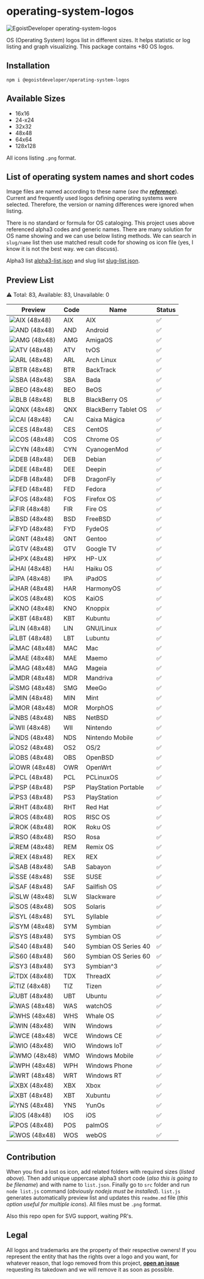# operating-system-logos

![EgoistDeveloper operating-system-logos](https://preview.dragon-code.pro/EgoistDeveloper/operating-system-logos.svg)

OS (Operating System) logos list in different sizes. It helps statistic or log listing and graph visualizing. This package contains +80 OS logos.

## Installation

```
npm i @egoistdeveloper/operating-system-logos
```

## Available Sizes

- 16x16
- 24-x24
- 32x32
- 48x48
- 64x64
- 128x128

All icons listing `.png` format.

## List of operating system names and short codes

Image files are named according to these name (*see the **[reference](https://github.com/matomo-org/device-detector/blob/228eef9a40f611a6661f1c93ee64c2c687dd3f11/Parser/OperatingSystem.php#L40)***). Current and frequently used logos defining operating systems were selected. Therefore, the version or naming differences were ignored when listing.

There is no standard or formula for OS cataloging. This project uses above referenced alpha3 codes and generic names. There are many solution for OS name showing and we can use below listing methods. We can search in `slug/name` list then use matched result code for showing os icon file (yes, I know it is not the best way. we can discuss).

Alpha3 list [alpha3-list.json](./src/alpha3-list.json) and slug list [slug-list.json](./src/os-list.json).


## Preview List

<!-- TABLE_START -->

⚠️ Total: 83, Available: 83, Unavailable: 0

| Preview | Code | Name | Status |
| ------- | ---- | ---- | ------ |
| ![](https://raw.githubusercontent.com/EgoistDeveloper/operating-system-logos/master/src/48x48/AIX.png "AIX (48x48)") | AIX | AIX | ✅ |
| ![](https://raw.githubusercontent.com/EgoistDeveloper/operating-system-logos/master/src/48x48/AND.png "AND (48x48)") | AND | Android | ✅ |
| ![](https://raw.githubusercontent.com/EgoistDeveloper/operating-system-logos/master/src/48x48/AMG.png "AMG (48x48)") | AMG | AmigaOS | ✅ |
| ![](https://raw.githubusercontent.com/EgoistDeveloper/operating-system-logos/master/src/48x48/ATV.png "ATV (48x48)") | ATV | tvOS | ✅ |
| ![](https://raw.githubusercontent.com/EgoistDeveloper/operating-system-logos/master/src/48x48/ARL.png "ARL (48x48)") | ARL | Arch Linux | ✅ |
| ![](https://raw.githubusercontent.com/EgoistDeveloper/operating-system-logos/master/src/48x48/BTR.png "BTR (48x48)") | BTR | BackTrack | ✅ |
| ![](https://raw.githubusercontent.com/EgoistDeveloper/operating-system-logos/master/src/48x48/SBA.png "SBA (48x48)") | SBA | Bada | ✅ |
| ![](https://raw.githubusercontent.com/EgoistDeveloper/operating-system-logos/master/src/48x48/BEO.png "BEO (48x48)") | BEO | BeOS | ✅ |
| ![](https://raw.githubusercontent.com/EgoistDeveloper/operating-system-logos/master/src/48x48/BLB.png "BLB (48x48)") | BLB | BlackBerry OS | ✅ |
| ![](https://raw.githubusercontent.com/EgoistDeveloper/operating-system-logos/master/src/48x48/QNX.png "QNX (48x48)") | QNX | BlackBerry Tablet OS | ✅ |
| ![](https://raw.githubusercontent.com/EgoistDeveloper/operating-system-logos/master/src/48x48/CAI.png "CAI (48x48)") | CAI | Caixa Mágica | ✅ |
| ![](https://raw.githubusercontent.com/EgoistDeveloper/operating-system-logos/master/src/48x48/CES.png "CES (48x48)") | CES | CentOS | ✅ |
| ![](https://raw.githubusercontent.com/EgoistDeveloper/operating-system-logos/master/src/48x48/COS.png "COS (48x48)") | COS | Chrome OS | ✅ |
| ![](https://raw.githubusercontent.com/EgoistDeveloper/operating-system-logos/master/src/48x48/CYN.png "CYN (48x48)") | CYN | CyanogenMod | ✅ |
| ![](https://raw.githubusercontent.com/EgoistDeveloper/operating-system-logos/master/src/48x48/DEB.png "DEB (48x48)") | DEB | Debian | ✅ |
| ![](https://raw.githubusercontent.com/EgoistDeveloper/operating-system-logos/master/src/48x48/DEE.png "DEE (48x48)") | DEE | Deepin | ✅ |
| ![](https://raw.githubusercontent.com/EgoistDeveloper/operating-system-logos/master/src/48x48/DFB.png "DFB (48x48)") | DFB | DragonFly | ✅ |
| ![](https://raw.githubusercontent.com/EgoistDeveloper/operating-system-logos/master/src/48x48/FED.png "FED (48x48)") | FED | Fedora | ✅ |
| ![](https://raw.githubusercontent.com/EgoistDeveloper/operating-system-logos/master/src/48x48/FOS.png "FOS (48x48)") | FOS | Firefox OS | ✅ |
| ![](https://raw.githubusercontent.com/EgoistDeveloper/operating-system-logos/master/src/48x48/FIR.png "FIR (48x48)") | FIR | Fire OS | ✅ |
| ![](https://raw.githubusercontent.com/EgoistDeveloper/operating-system-logos/master/src/48x48/BSD.png "BSD (48x48)") | BSD | FreeBSD | ✅ |
| ![](https://raw.githubusercontent.com/EgoistDeveloper/operating-system-logos/master/src/48x48/FYD.png "FYD (48x48)") | FYD | FydeOS | ✅ |
| ![](https://raw.githubusercontent.com/EgoistDeveloper/operating-system-logos/master/src/48x48/GNT.png "GNT (48x48)") | GNT | Gentoo | ✅ |
| ![](https://raw.githubusercontent.com/EgoistDeveloper/operating-system-logos/master/src/48x48/GTV.png "GTV (48x48)") | GTV | Google TV | ✅ |
| ![](https://raw.githubusercontent.com/EgoistDeveloper/operating-system-logos/master/src/48x48/HPX.png "HPX (48x48)") | HPX | HP-UX | ✅ |
| ![](https://raw.githubusercontent.com/EgoistDeveloper/operating-system-logos/master/src/48x48/HAI.png "HAI (48x48)") | HAI | Haiku OS | ✅ |
| ![](https://raw.githubusercontent.com/EgoistDeveloper/operating-system-logos/master/src/48x48/IPA.png "IPA (48x48)") | IPA | iPadOS | ✅ |
| ![](https://raw.githubusercontent.com/EgoistDeveloper/operating-system-logos/master/src/48x48/HAR.png "HAR (48x48)") | HAR | HarmonyOS | ✅ |
| ![](https://raw.githubusercontent.com/EgoistDeveloper/operating-system-logos/master/src/48x48/KOS.png "KOS (48x48)") | KOS | KaiOS | ✅ |
| ![](https://raw.githubusercontent.com/EgoistDeveloper/operating-system-logos/master/src/48x48/KNO.png "KNO (48x48)") | KNO | Knoppix | ✅ |
| ![](https://raw.githubusercontent.com/EgoistDeveloper/operating-system-logos/master/src/48x48/KBT.png "KBT (48x48)") | KBT | Kubuntu | ✅ |
| ![](https://raw.githubusercontent.com/EgoistDeveloper/operating-system-logos/master/src/48x48/LIN.png "LIN (48x48)") | LIN | GNU/Linux | ✅ |
| ![](https://raw.githubusercontent.com/EgoistDeveloper/operating-system-logos/master/src/48x48/LBT.png "LBT (48x48)") | LBT | Lubuntu | ✅ |
| ![](https://raw.githubusercontent.com/EgoistDeveloper/operating-system-logos/master/src/48x48/MAC.png "MAC (48x48)") | MAC | Mac | ✅ |
| ![](https://raw.githubusercontent.com/EgoistDeveloper/operating-system-logos/master/src/48x48/MAE.png "MAE (48x48)") | MAE | Maemo | ✅ |
| ![](https://raw.githubusercontent.com/EgoistDeveloper/operating-system-logos/master/src/48x48/MAG.png "MAG (48x48)") | MAG | Mageia | ✅ |
| ![](https://raw.githubusercontent.com/EgoistDeveloper/operating-system-logos/master/src/48x48/MDR.png "MDR (48x48)") | MDR | Mandriva | ✅ |
| ![](https://raw.githubusercontent.com/EgoistDeveloper/operating-system-logos/master/src/48x48/SMG.png "SMG (48x48)") | SMG | MeeGo | ✅ |
| ![](https://raw.githubusercontent.com/EgoistDeveloper/operating-system-logos/master/src/48x48/MIN.png "MIN (48x48)") | MIN | Mint | ✅ |
| ![](https://raw.githubusercontent.com/EgoistDeveloper/operating-system-logos/master/src/48x48/MOR.png "MOR (48x48)") | MOR | MorphOS | ✅ |
| ![](https://raw.githubusercontent.com/EgoistDeveloper/operating-system-logos/master/src/48x48/NBS.png "NBS (48x48)") | NBS | NetBSD | ✅ |
| ![](https://raw.githubusercontent.com/EgoistDeveloper/operating-system-logos/master/src/48x48/WII.png "WII (48x48)") | WII | Nintendo | ✅ |
| ![](https://raw.githubusercontent.com/EgoistDeveloper/operating-system-logos/master/src/48x48/NDS.png "NDS (48x48)") | NDS | Nintendo Mobile | ✅ |
| ![](https://raw.githubusercontent.com/EgoistDeveloper/operating-system-logos/master/src/48x48/OS2.png "OS2 (48x48)") | OS2 | OS/2 | ✅ |
| ![](https://raw.githubusercontent.com/EgoistDeveloper/operating-system-logos/master/src/48x48/OBS.png "OBS (48x48)") | OBS | OpenBSD | ✅ |
| ![](https://raw.githubusercontent.com/EgoistDeveloper/operating-system-logos/master/src/48x48/OWR.png "OWR (48x48)") | OWR | OpenWrt | ✅ |
| ![](https://raw.githubusercontent.com/EgoistDeveloper/operating-system-logos/master/src/48x48/PCL.png "PCL (48x48)") | PCL | PCLinuxOS | ✅ |
| ![](https://raw.githubusercontent.com/EgoistDeveloper/operating-system-logos/master/src/48x48/PSP.png "PSP (48x48)") | PSP | PlayStation Portable | ✅ |
| ![](https://raw.githubusercontent.com/EgoistDeveloper/operating-system-logos/master/src/48x48/PS3.png "PS3 (48x48)") | PS3 | PlayStation | ✅ |
| ![](https://raw.githubusercontent.com/EgoistDeveloper/operating-system-logos/master/src/48x48/RHT.png "RHT (48x48)") | RHT | Red Hat | ✅ |
| ![](https://raw.githubusercontent.com/EgoistDeveloper/operating-system-logos/master/src/48x48/ROS.png "ROS (48x48)") | ROS | RISC OS | ✅ |
| ![](https://raw.githubusercontent.com/EgoistDeveloper/operating-system-logos/master/src/48x48/ROK.png "ROK (48x48)") | ROK | Roku OS | ✅ |
| ![](https://raw.githubusercontent.com/EgoistDeveloper/operating-system-logos/master/src/48x48/RSO.png "RSO (48x48)") | RSO | Rosa | ✅ |
| ![](https://raw.githubusercontent.com/EgoistDeveloper/operating-system-logos/master/src/48x48/REM.png "REM (48x48)") | REM | Remix OS | ✅ |
| ![](https://raw.githubusercontent.com/EgoistDeveloper/operating-system-logos/master/src/48x48/REX.png "REX (48x48)") | REX | REX | ✅ |
| ![](https://raw.githubusercontent.com/EgoistDeveloper/operating-system-logos/master/src/48x48/SAB.png "SAB (48x48)") | SAB | Sabayon | ✅ |
| ![](https://raw.githubusercontent.com/EgoistDeveloper/operating-system-logos/master/src/48x48/SSE.png "SSE (48x48)") | SSE | SUSE | ✅ |
| ![](https://raw.githubusercontent.com/EgoistDeveloper/operating-system-logos/master/src/48x48/SAF.png "SAF (48x48)") | SAF | Sailfish OS | ✅ |
| ![](https://raw.githubusercontent.com/EgoistDeveloper/operating-system-logos/master/src/48x48/SLW.png "SLW (48x48)") | SLW | Slackware | ✅ |
| ![](https://raw.githubusercontent.com/EgoistDeveloper/operating-system-logos/master/src/48x48/SOS.png "SOS (48x48)") | SOS | Solaris | ✅ |
| ![](https://raw.githubusercontent.com/EgoistDeveloper/operating-system-logos/master/src/48x48/SYL.png "SYL (48x48)") | SYL | Syllable | ✅ |
| ![](https://raw.githubusercontent.com/EgoistDeveloper/operating-system-logos/master/src/48x48/SYM.png "SYM (48x48)") | SYM | Symbian | ✅ |
| ![](https://raw.githubusercontent.com/EgoistDeveloper/operating-system-logos/master/src/48x48/SYS.png "SYS (48x48)") | SYS | Symbian OS | ✅ |
| ![](https://raw.githubusercontent.com/EgoistDeveloper/operating-system-logos/master/src/48x48/S40.png "S40 (48x48)") | S40 | Symbian OS Series 40 | ✅ |
| ![](https://raw.githubusercontent.com/EgoistDeveloper/operating-system-logos/master/src/48x48/S60.png "S60 (48x48)") | S60 | Symbian OS Series 60 | ✅ |
| ![](https://raw.githubusercontent.com/EgoistDeveloper/operating-system-logos/master/src/48x48/SY3.png "SY3 (48x48)") | SY3 | Symbian^3 | ✅ |
| ![](https://raw.githubusercontent.com/EgoistDeveloper/operating-system-logos/master/src/48x48/TDX.png "TDX (48x48)") | TDX | ThreadX | ✅ |
| ![](https://raw.githubusercontent.com/EgoistDeveloper/operating-system-logos/master/src/48x48/TIZ.png "TIZ (48x48)") | TIZ | Tizen | ✅ |
| ![](https://raw.githubusercontent.com/EgoistDeveloper/operating-system-logos/master/src/48x48/UBT.png "UBT (48x48)") | UBT | Ubuntu | ✅ |
| ![](https://raw.githubusercontent.com/EgoistDeveloper/operating-system-logos/master/src/48x48/WAS.png "WAS (48x48)") | WAS | watchOS | ✅ |
| ![](https://raw.githubusercontent.com/EgoistDeveloper/operating-system-logos/master/src/48x48/WHS.png "WHS (48x48)") | WHS | Whale OS | ✅ |
| ![](https://raw.githubusercontent.com/EgoistDeveloper/operating-system-logos/master/src/48x48/WIN.png "WIN (48x48)") | WIN | Windows | ✅ |
| ![](https://raw.githubusercontent.com/EgoistDeveloper/operating-system-logos/master/src/48x48/WCE.png "WCE (48x48)") | WCE | Windows CE | ✅ |
| ![](https://raw.githubusercontent.com/EgoistDeveloper/operating-system-logos/master/src/48x48/WIO.png "WIO (48x48)") | WIO | Windows IoT | ✅ |
| ![](https://raw.githubusercontent.com/EgoistDeveloper/operating-system-logos/master/src/48x48/WMO.png "WMO (48x48)") | WMO | Windows Mobile | ✅ |
| ![](https://raw.githubusercontent.com/EgoistDeveloper/operating-system-logos/master/src/48x48/WPH.png "WPH (48x48)") | WPH | Windows Phone | ✅ |
| ![](https://raw.githubusercontent.com/EgoistDeveloper/operating-system-logos/master/src/48x48/WRT.png "WRT (48x48)") | WRT | Windows RT | ✅ |
| ![](https://raw.githubusercontent.com/EgoistDeveloper/operating-system-logos/master/src/48x48/XBX.png "XBX (48x48)") | XBX | Xbox | ✅ |
| ![](https://raw.githubusercontent.com/EgoistDeveloper/operating-system-logos/master/src/48x48/XBT.png "XBT (48x48)") | XBT | Xubuntu | ✅ |
| ![](https://raw.githubusercontent.com/EgoistDeveloper/operating-system-logos/master/src/48x48/YNS.png "YNS (48x48)") | YNS | YunOs | ✅ |
| ![](https://raw.githubusercontent.com/EgoistDeveloper/operating-system-logos/master/src/48x48/IOS.png "IOS (48x48)") | IOS | iOS | ✅ |
| ![](https://raw.githubusercontent.com/EgoistDeveloper/operating-system-logos/master/src/48x48/POS.png "POS (48x48)") | POS | palmOS | ✅ |
| ![](https://raw.githubusercontent.com/EgoistDeveloper/operating-system-logos/master/src/48x48/WOS.png "WOS (48x48)") | WOS | webOS | ✅ |

<!-- TABLE_END -->


## Contribution

When you find a lost os icon, add related folders with required sizes (*listed above*). Then add unique uppercase alpha3 short code (*also this is going to be filename*) and with name to `list.json`. Finally go to `src` folder and run `node list.js` command (*obviously nodejs must be installed*). `list.js` generates automatically preview list and updates this `readme.md` file (*this option useful for multiple icons*). All files must be `.png` format.

Also this repo open for SVG support, waiting PR's.


## Legal
All logos and trademarks are the property of their respective owners!
If you represent the entity that has the rights over a logo and you want, for whatever reason, that logo removed from this project, **[open an issue](https://github.com/EgoistDeveloper/operating-system-logos/issues/new)** requesting its takedown and we will remove it as soon as possible.

